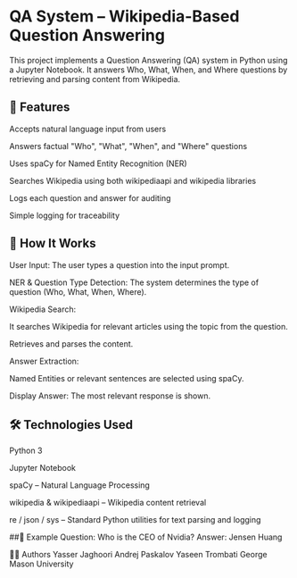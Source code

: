 # QA System – Wikipedia-Based Question Answering
This project implements a Question Answering (QA) system in Python using a Jupyter Notebook. It answers Who, What, When, and Where questions by retrieving and parsing content from Wikipedia.

## 📌 Features
Accepts natural language input from users

Answers factual "Who", "What", "When", and "Where" questions

Uses spaCy for Named Entity Recognition (NER)

Searches Wikipedia using both wikipediaapi and wikipedia libraries

Logs each question and answer for auditing

Simple logging for traceability

## 🧠 How It Works
User Input: The user types a question into the input prompt.

NER & Question Type Detection: The system determines the type of question (Who, What, When, Where).

Wikipedia Search:

It searches Wikipedia for relevant articles using the topic from the question.

Retrieves and parses the content.

Answer Extraction:

Named Entities or relevant sentences are selected using spaCy.

Display Answer: The most relevant response is shown.

## 🛠 Technologies Used
Python 3

Jupyter Notebook

spaCy – Natural Language Processing

wikipedia & wikipediaapi – Wikipedia content retrieval

re / json / sys – Standard Python utilities for text parsing and logging

##🧪 Example
Question: Who is the CEO of Nvidia?
Answer: Jensen Huang

👨‍💻 Authors
Yasser Jaghoori
Andrej Paskalov
Yaseen Trombati
George Mason University 
